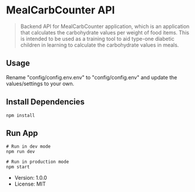 # MealCarbCounter API

> Backend API for MealCarbCounter application, which is an application that calculates the carbohydrate values per weight of food items. This is intended to be used as a training tool to aid type-one diabetic children in learning to calculate the carbohydrate values in meals. 

## Usage

Rename "config/config.env.env" to "config/config.env" and update the values/settings to your own.

## Install Dependencies

```
npm install 
```

## Run App
```
# Run in dev mode
npm run dev

# Run in production mode
npm start
```

- Version: 1.0.0
- License: MIT